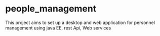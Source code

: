 # people_management
This project aims to set up a desktop and web application for personnel management using java EE, rest Api, Web services
